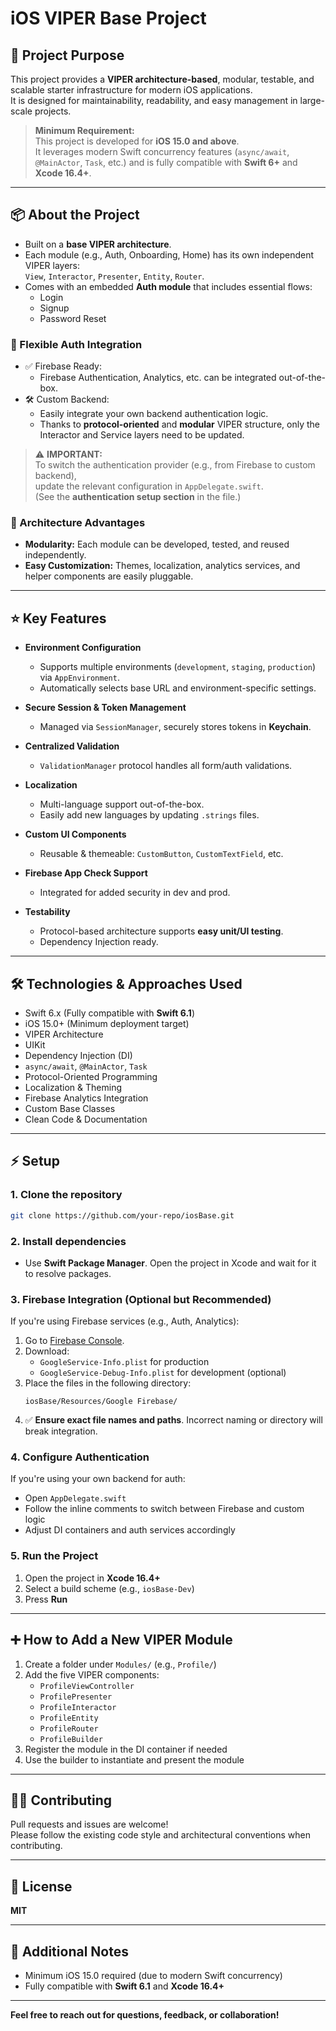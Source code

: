 
# iOS VIPER Base Project

## 🚀 Project Purpose

This project provides a **VIPER architecture-based**, modular, testable, and scalable starter infrastructure for modern iOS applications.  
It is designed for maintainability, readability, and easy management in large-scale projects.

> **Minimum Requirement:**  
> This project is developed for **iOS 15.0 and above**.  
> It leverages modern Swift concurrency features (`async/await`, `@MainActor`, `Task`, etc.) and is fully compatible with **Swift 6+** and **Xcode 16.4+**.

---

## 📦 About the Project

- Built on a **base VIPER architecture**.
- Each module (e.g., Auth, Onboarding, Home) has its own independent VIPER layers:  
  `View`, `Interactor`, `Presenter`, `Entity`, `Router`.
- Comes with an embedded **Auth module** that includes essential flows:
  - Login
  - Signup
  - Password Reset

### 🔐 Flexible Auth Integration

- ✅ Firebase Ready:
  - Firebase Authentication, Analytics, etc. can be integrated out-of-the-box.
- 🛠️ Custom Backend:
  - Easily integrate your own backend authentication logic.
  - Thanks to **protocol-oriented** and **modular** VIPER structure, only the Interactor and Service layers need to be updated.

> ⚠️ **IMPORTANT:**  
> To switch the authentication provider (e.g., from Firebase to custom backend),  
> update the relevant configuration in `AppDelegate.swift`.  
> (See the **authentication setup section** in the file.)

### 🧱 Architecture Advantages

- **Modularity:** Each module can be developed, tested, and reused independently.
- **Easy Customization:** Themes, localization, analytics services, and helper components are easily pluggable.

---

## ⭐️ Key Features

- **Environment Configuration**  
  - Supports multiple environments (`development`, `staging`, `production`) via `AppEnvironment`.
  - Automatically selects base URL and environment-specific settings.

- **Secure Session & Token Management**  
  - Managed via `SessionManager`, securely stores tokens in **Keychain**.

- **Centralized Validation**  
  - `ValidationManager` protocol handles all form/auth validations.

- **Localization**  
  - Multi-language support out-of-the-box.
  - Easily add new languages by updating `.strings` files.

- **Custom UI Components**  
  - Reusable & themeable: `CustomButton`, `CustomTextField`, etc.

- **Firebase App Check Support**  
  - Integrated for added security in dev and prod.

- **Testability**  
  - Protocol-based architecture supports **easy unit/UI testing**.
  - Dependency Injection ready.

---

## 🛠️ Technologies & Approaches Used

- Swift 6.x (Fully compatible with **Swift 6.1**)
- iOS 15.0+ (Minimum deployment target)
- VIPER Architecture
- UIKit
- Dependency Injection (DI)
- `async/await`, `@MainActor`, `Task`
- Protocol-Oriented Programming
- Localization & Theming
- Firebase Analytics Integration
- Custom Base Classes
- Clean Code & Documentation

---

## ⚡️ Setup

### 1. Clone the repository

```bash
git clone https://github.com/your-repo/iosBase.git
```

### 2. Install dependencies

- Use **Swift Package Manager**. Open the project in Xcode and wait for it to resolve packages.

### 3. Firebase Integration (Optional but Recommended)

If you're using Firebase services (e.g., Auth, Analytics):

1. Go to [Firebase Console](https://console.firebase.google.com/).
2. Download:
   - `GoogleService-Info.plist` for production
   - `GoogleService-Debug-Info.plist` for development (optional)
3. Place the files in the following directory:
   ```
   iosBase/Resources/Google Firebase/
   ```
4. ✅ **Ensure exact file names and paths**. Incorrect naming or directory will break integration.

### 4. Configure Authentication

If you're using your own backend for auth:

- Open `AppDelegate.swift`
- Follow the inline comments to switch between Firebase and custom logic
- Adjust DI containers and auth services accordingly

### 5. Run the Project

1. Open the project in **Xcode 16.4+**
2. Select a build scheme (e.g., `iosBase-Dev`)
3. Press **Run**

---

## ➕ How to Add a New VIPER Module

1. Create a folder under `Modules/` (e.g., `Profile/`)
2. Add the five VIPER components:
   - `ProfileViewController`
   - `ProfilePresenter`
   - `ProfileInteractor`
   - `ProfileEntity`
   - `ProfileRouter`
   - `ProfileBuilder`
3. Register the module in the DI container if needed
4. Use the builder to instantiate and present the module

---

## 🧑‍💻 Contributing

Pull requests and issues are welcome!  
Please follow the existing code style and architectural conventions when contributing.

---

## 📝 License

**MIT**

---

## 📌 Additional Notes

- Minimum iOS 15.0 required (due to modern Swift concurrency)
- Fully compatible with **Swift 6.1** and **Xcode 16.4+**

---

**Feel free to reach out for questions, feedback, or collaboration!**
